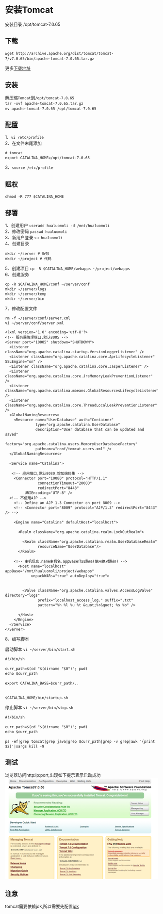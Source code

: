 # 安装Tomcat

安装目录 /opt/tomcat-7.0.65

## 下载
`wget http://archive.apache.org/dist/tomcat/tomcat-7/v7.0.65/bin/apache-tomcat-7.0.65.tar.gz`

更多[下载地址](http://archive.apache.org/dist/tomcat/tomcat-7/)

## 安装
解压缩`Tomcat`到`/opt/tomcat-7.0.65` <br>
`tar -xvf apache-tomcat-7.0.65.tar.gz` <br>
`mv apache-tomcat-7.0.65 /opt/tomcat-7.0.65`

## [配置](./profile.md)
1、`vi /etc/profile` <br>
2、在文件末尾添加
```
# tomcat
export CATALINA_HOME=/opt/tomcat-7.0.65
```
3、`source /etc/profile`

## 赋权
`chmod -R 777 $CATALINA_HOME`

## 部署

1、创建用户 `useradd hualuomoli -d /mnt/hualuomoli` <br>
2、修改密码 `passwd hualuomoli` <br>
3、新用户登录 `su hualuomoli`<br>
4、创建目录<br>
```
mkdir ~/server # 服务
mkdir ~/project # 代码
```
5、创建项目 `cp -R $CATALINA_HOME/webapps ~/project/webapps`<br>
6、创建服务<br>
```
cp -R $CATALINA_HOME/conf ~/server/conf
mkdir ~/server/logs
mkdir ~/server/temp
mkdir ~/server/bin
```
7、修改配置文件 <br>
```
rm -f ~/server/conf/server.xml
vi ~/server/conf/server.xml
```

```
<?xml version='1.0' encoding='utf-8'?>
<!-- 服务器管理端口,默认8005 -->
<Server port="10005" shutdown="SHUTDOWN">
  <Listener className="org.apache.catalina.startup.VersionLoggerListener" />
  <Listener className="org.apache.catalina.core.AprLifecycleListener" SSLEngine="on" />
  <Listener className="org.apache.catalina.core.JasperListener" />
  <Listener className="org.apache.catalina.core.JreMemoryLeakPreventionListener" />
  <Listener className="org.apache.catalina.mbeans.GlobalResourcesLifecycleListener" />
  <Listener className="org.apache.catalina.core.ThreadLocalLeakPreventionListener" />
  <GlobalNamingResources>
    <Resource name="UserDatabase" auth="Container"
              type="org.apache.catalina.UserDatabase"
              description="User database that can be updated and saved"
              factory="org.apache.catalina.users.MemoryUserDatabaseFactory"
              pathname="conf/tomcat-users.xml" />
  </GlobalNamingResources>

  <Service name="Catalina">

   <!-- 应用端口,默认8080,增加编码集 -->
    <Connector port="10080" protocol="HTTP/1.1"
               connectionTimeout="20000"
               redirectPort="8443" 
         URIEncoding="UTF-8" />
  <!-- 不使用AJP -->
    <!-- Define an AJP 1.3 Connector on port 8009 -->
    <!-- <Connector port="8009" protocol="AJP/1.3" redirectPort="8443" /> -->

    <Engine name="Catalina" defaultHost="localhost">

      <Realm className="org.apache.catalina.realm.LockOutRealm">
     
        <Realm className="org.apache.catalina.realm.UserDatabaseRealm"
               resourceName="UserDatabase"/>
      </Realm>
    
    <!-- 主机信息,name主机名,appBase代码路径(使用绝对路径) -->
      <Host name="localhost"  appBase="/mnt/hualuomoli/project/webapps"
            unpackWARs="true" autoDeploy="true">


        <Valve className="org.apache.catalina.valves.AccessLogValve" directory="logs"
               prefix="localhost_access_log." suffix=".txt"
               pattern="%h %l %u %t &quot;%r&quot; %s %b" />

      </Host>
    </Engine>
  </Service>
</Server>
```

8、编写脚本

启动脚本 `vi ~/server/bin/start.sh`

```
#!/bin/sh

curr_path=$(cd "$(dirname "$0")"; pwd)
echo $curr_path

export CATALINA_BASE=$curr_path/..


$CATALINA_HOME/bin/startup.sh
```

停止脚本 `vi ~/server/bin/stop.sh`

```
#!/bin/sh

curr_path=$(cd "$(dirname "$0")"; pwd)
echo $curr_path

ps -ef|grep tomcat|grep java|grep $curr_path|grep -v grep|awk '{print $2}'|xargs kill -9
```
 
## 测试
浏览器访问http:ip:port,出现如下提示表示启动成功
![tomcat](../images/tomcat-install.png)

## 注意
tomcat需要依赖jdk,所以需要先配置[jdk](./jdk.md)